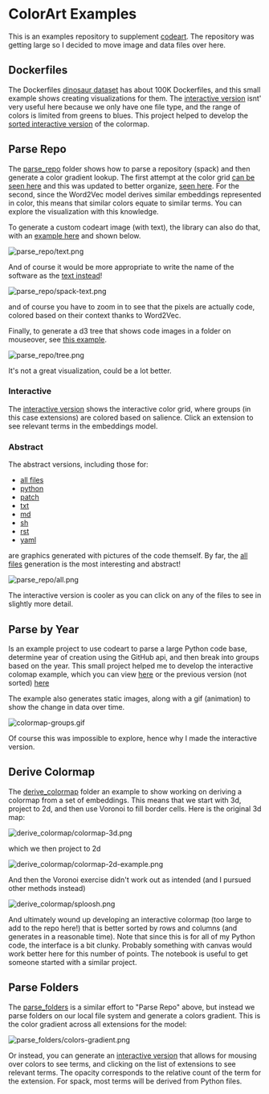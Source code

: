 # ColorArt Examples

This is an examples repository to supplement [codeart](https://github.com/vsoch/codeart).
The repository was getting large so I decided to move image and data files over here.

## Dockerfiles

The Dockerfiles [dinosaur dataset](https://github.com/vsoch/dockerfiles) has about 100K Dockerfiles, 
and this small example shows creating visualizations for them. The [interactive version](https://vsoch.github.io/codeart-examples/dockerfiles/web/) isnt' very useful here because we only have one file type, and the range of colors
is limited from greens to blues. This project helped to develop the [sorted interactive version](https://vsoch.github.io/codeart-examples/dockerfiles/sorted/) of the colormap.

## Parse Repo

The [parse_repo](parse_repo) folder shows how to parse a repository (spack)
and then generate a color gradient lookup. The first attempt at the color grid
[can be seen here](https://vsoch.github.io/codeart-examples/parse_repo/web/)
and this was updated to better organize, [seen here](https://vsoch.github.io/codeart-examples/parse_repo/sorted/).
For the second, since the Word2Vec model derives similar embeddings represented in color,
this means that similar colors equate to similar terms. You can explore the visualization
with this knowledge.

To generate a custom codeart image (with text), the library can
also do that, with an [example here](https://vsoch.github.io/codeart-examples/parse_repo/text.html)
and shown below.

![parse_repo/text.png](parse_repo/text.png)


And of course it would be more appropriate to write the name of the software as the
[text instead](https://vsoch.github.io/codeart-examples/parse_repo/spack.html)!

![parse_repo/spack-text.png](parse_repo/spack-text.png)

and of course you have to zoom in to see that the pixels are actually code, colored
based on their context thanks to Word2Vec.

Finally, to generate a d3 tree that shows code images in a folder on mouseover,
see [this example](https://vsoch.github.io/codeart-examples/parse_repo/tree.html).

![parse_repo/tree.png](parse_repo/tree.png)

It's not a great visualization, could be a lot better.

### Interactive

The [interactive version](https://vsoch.github.io/codeart-examples/parse_repo/web/) shows the interactive color grid, where groups (in this case extensions) are colored based on salience. Click an extension to see relevant terms in the embeddings model.

### Abstract
The abstract versions, including those for:

   - [all files](https://vsoch.github.io/codeart-examples/parse_repo/codeartall.html)
   - [python](https://vsoch.github.io/codeart-examples/parse_repo/codeart.py.html)
   - [patch](https://vsoch.github.io/codeart-examples/parse_repo/codeart.patch.html) 
   - [txt](https://vsoch.github.io/codeart-examples/parse_repo/codeart.txt.html) 
   - [md](https://vsoch.github.io/codeart-examples/parse_repo/codeart.md.html) 
   - [sh](https://vsoch.github.io/codeart-examples/parse_repo/codeart.sh.html) 
   - [rst](https://vsoch.github.io/codeart-examples/parse_repo/codeart.rst.html) 
   - [yaml](https://vsoch.github.io/codeart-examples/parse_repo/codeart.yaml.html) 

are graphics generated with pictures of the code themself. By far, the 
[all files](https://vsoch.github.io/codeart-examples/parse_repo/codeartall.html)
generation is the most interesting and abstract!

![parse_repo/all.png](parse_repo/all.png)


The interactive version is cooler as you can click on any of the files to see
in slightly more detail.

## Parse by Year

Is an example project to use codeart to parse a large Python code base, determine
year of creation using the GitHub api, and then break into groups based on the year.
This small project helped me to develop the interactive colomap example, which
you can view [here](https://vsoch.github.io/codeart-examples/parse_by_year/web) or
the previous version (not sorted) [here](https://vsoch.github.io/codeart-examples/parse_by_year/web-unsorted/)

The example also generates static images, along with a gif (animation) to
show the change in data over time.

![colormap-groups.gif](parse_by_year/colormap-groups.gif)

Of course this was impossible to explore, hence why I made the interactive version.

## Derive Colormap

The [derive_colormap](derive_colormap) folder an example to show working on deriving a colormap from a set of embeddings. 
This means that we start with 3d, project to 2d, and then use Voronoi to
fill border cells. Here is the original 3d map:

![derive_colormap/colormap-3d.png](derive_colormap/colormap-3d.png)

which we then project to 2d

![derive_colormap/colormap-2d-example.png](derive_colormap/colormap-2d-example.png)

And then the Voronoi exercise didn't work out as intended (and I pursued other methods
instead)

![derive_colormap/sploosh.png](derive_colormap/sploosh.png)

And ultimately wound up developing an interactive colormap (too large to add to the 
repo here!) that is better sorted by rows and columns (and generates in a reasonable time).
Note that since this is for all of my Python code, the interface is a bit clunky.
Probably something with canvas would work better here for this number of points.
The notebook is useful to get someone started with a similar project.

## Parse Folders

The [parse_folders](parse_folders) is a similar effort to "Parse Repo" above,
but instead we parse folders on our local file system and generate a colors
gradient. This is the color gradient across all extensions for the model:

![parse_folders/colors-gradient.png](parse_folders/colors-gradient.png)

Or instead, you can generate an [interactive version](https://vsoch.github.io/codeart-examples/parse_repo/web/)
that allows for mousing over colors to see terms, and clicking on the list
of extensions to see relevant terms. The opacity corresponds to the relative
count of the term for the extension. For spack, most terms will be derived
from Python files.
